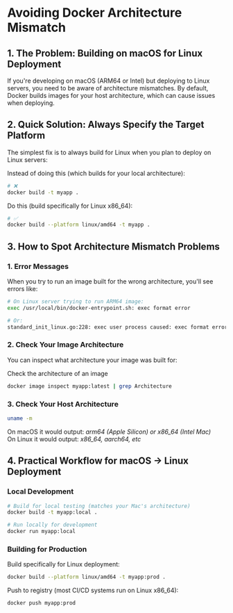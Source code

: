# Avoiding Docker Architecture Mismatch

## 1. The Problem: Building on macOS for Linux Deployment

If you're developing on macOS (ARM64 or Intel) but deploying to Linux servers, you need to be aware of architecture mismatches. By default, Docker builds images for your host architecture, which can cause issues when deploying.

## 2. Quick Solution: Always Specify the Target Platform

The simplest fix is to always build for Linux when you plan to deploy on Linux servers:

Instead of doing this (which builds for your local architecture):

```bash
# ❌
docker build -t myapp .
```

Do this (build specifically for Linux x86_64):

```bash
# ✅
docker build --platform linux/amd64 -t myapp .
```

## 3. How to Spot Architecture Mismatch Problems

### 1. Error Messages

When you try to run an image built for the wrong architecture, you'll see errors like:

```bash
# On Linux server trying to run ARM64 image:
exec /usr/local/bin/docker-entrypoint.sh: exec format error

# Or:
standard_init_linux.go:228: exec user process caused: exec format error
```

### 2. Check Your Image Architecture

You can inspect what architecture your image was built for:

Check the architecture of an image

```bash
docker image inspect myapp:latest | grep Architecture
```

### 3. Check Your Host Architecture

```bash
uname -m
```

On macOS it would output: _arm64 (Apple Silicon) or x86_64 (Intel Mac)_  
On Linux it would output: _x86_64, aarch64, etc_

## 4. Practical Workflow for macOS → Linux Deployment

### Local Development

```bash
# Build for local testing (matches your Mac's architecture)
docker build -t myapp:local .

# Run locally for development
docker run myapp:local
```

### Building for Production

Build specifically for Linux deployment:

```bash
docker build --platform linux/amd64 -t myapp:prod .
```

Push to registry (most CI/CD systems run on Linux x86_64):

```bash
docker push myapp:prod
```
